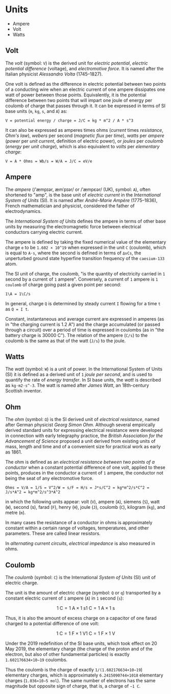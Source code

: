 # Units

- Ampere
- Volt
- Watts

## Volt

The _volt_ (symbol: `V`) is the derived unit for _electric potential_, _electric potential difference_ (voltage), and _electromotive force_. It is named after the Italian physicist _Alessandro Volta_ (1745–1827).

One volt is defined as the difference in electric potential between two points of a conducting wire when an electric current of one ampere dissipates one watt of power between those points. Equivalently, it is the potential difference between two points that will impart one joule of energy per coulomb of charge that passes through it. It can be expressed in terms of SI base units (`m`, `kg`, `s`, and `A`) as:

`V = potential energy / charge = J/C = kg * m^2 / A * s^3`

It can also be expressed as amperes times ohms (_current_ times _resistance_, _Ohm's law_), _webers_ per second (_magnetic flux_ per _time_), _watts_ per _ampere_ (_power_ per _unit current_, definition of electric power), or _joules_ per _coulomb_ (_energy_ per _unit charge_), which is also equivalent to _volts_ per _elementary charge_:

`V = A * Ohms = Wb/s = W/A = J/C = eV/e`

## Ampere

The _ampere_ (/ˈæmpɪər, æmˈpɪər/ or /ˈæmpɛər/ (UK), symbol: `A`), often shortened to "amp", is the base unit of _electric current_ in the _International System of Units_ (SI). It is named after _André-Marie Ampère_ (1775–1836), French mathematician and physicist, considered the father of electrodynamics.

The _International System of Units_ defines the ampere in terms of other base units by measuring the electromagnetic force between electrical conductors carrying electric current.

The ampere is defined by taking the fixed numerical value of the elementary charge `e` to be `1.602 × 10^19` when expressed in the unit `C` (coulomb), which is equal to `A⋅s`, where the second is defined in terms of `∆νCs`, the unperturbed ground state hyperfine transition frequency of the `caesium-133` atom.

The SI unit of charge, the coulomb, "is the quantity of electricity carried in `1` second by a current of `1` ampere". Conversely, a current of `1` ampere is `1` `coulomb` of charge going past a given point per second:

`1\A = 1\C/s`

In general, charge `Q` is determined by steady current `I` flowing for a time `t` as `Q = I t`.

Constant, instantaneous and average current are expressed in amperes (as in "the charging current is 1.2 A") and the charge accumulated (or passed through a circuit) over a period of time is expressed in coulombs (as in "the battery charge is 30000 C"). The relation of the ampere (`C/s`) to the coulomb is the same as that of the watt (`J/s`) to the joule.

## Watts

The _watt_ (symbol: `W`) is a unit of power. In the International System of Units (SI) it is defined as a derived unit of `1` _joule per second_, and is used to quantify the rate of _energy transfer_. In SI base units, the _watt_ is described as `kg⋅m2⋅s^-3`. The watt is named after _James Watt_, an 18th-century Scottish inventor.

## Ohm

The _ohm_ (symbol: `Ω`) is the SI derived unit of _electrical resistance_, named after German physicist _Georg Simon Ohm_. Although several empirically derived standard units for expressing electrical resistance were developed in connection with early telegraphy practice, the _British Association for the Advancement of Science_ proposed a unit derived from existing units of mass, length and time and of a convenient size for practical work as early as 1861.

The ohm is defined as an _electrical resistance between two points of a conductor_ when a constant potential difference of one volt, applied to these points, produces in the conductor a current of `1` ampere, the conductor not being the seat of any electromotive force.

`Ohms = V/A = 1/S = V^2/W = s/F = H/s = J*s/C^2 = kg*m^2/s*C^2 = J/s*A^2 = kg*m^2/s^3*A^2`

in which the following units appear: volt (`V`), ampere (`A`), siemens (`S`), watt (`W`), second (s), farad (`F`), henry (`H`), joule (`J`), coulomb (`C`), kilogram (`kg`), and metre (`m`).

In many cases the resistance of a conductor in ohms is approximately constant within a certain range of voltages, temperatures, and other parameters. These are called linear resistors.

In _alternating current circuits_, _electrical impedance_ is also measured in ohms.

## Coulomb

The _coulomb_ (symbol: `C`) is the International _System of Units_ (SI) unit of electric charge.

The unit is the amount of electric charge (symbol: `Q` or `q`) transported by a constant electric current of `1` ampere (`A`) in `1` second (`s`):

$$
{\displaystyle 1~{\text{C}}=1~{\text{A}}\times 1~{\text{s}}}{\displaystyle 1~{\text{C}}=1~{\text{A}}\times 1~{\text{s}}}
$$

Thus, it is also the amount of excess charge on a capacitor of one farad charged to a potential difference of one volt:

$$
{\displaystyle 1~{\text{C}}=1~{\text{F}}\times 1~{\text{V}}}{\displaystyle 1~{\text{C}}=1~{\text{F}}\times 1~{\text{V}}}
$$

Under the 2019 redefinition of the SI base units, which took effect on 20 May 2019, the elementary charge (the charge of the proton and of the electron, but also of other fundamental particles) is exactly `1.602176634×10−19` coulombs.

Thus the coulomb is the charge of exactly `1/(1.602176634×10−19`) elementary charges, which is approximately `6.2415090744×1018` elementary charges (`1.036×10−5 mol`). The same number of electrons has the same magnitude but opposite sign of charge, that is, a charge of `−1 C`.

